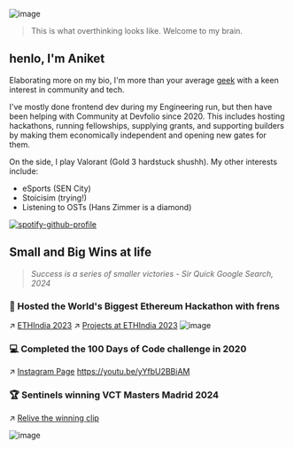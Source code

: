 ![image](https://imgs.xkcd.com/comics/nice_to_e_meet_you.png)

> This is what overthinking looks like. Welcome to my brain.


## henlo, I'm Aniket
Elaborating more on my bio, I'm more than your average [geek](https://laughingsquid.com/nerd-venn-diagram-geek-dork-or-dweeb/) with a keen interest in community and tech.

I've mostly done frontend dev during my Engineering run, but then have been helping with Community at Devfolio since 2020. This includes hosting hackathons, running fellowships, supplying grants, and supporting builders by making them economically independent and opening new gates for them. 

On the side, I play Valorant (Gold 3 hardstuck shushh). My other interests include:
- eSports (SEN City)
- Stoicisim (trying!)
- Listening to OSTs (Hans Zimmer is a diamond)

[![spotify-github-profile](https://spotify-github-profile.kittinanx.com/api/view?uid=qcy92e5g0ul2lz5mhf172yefg&cover_image=true&theme=default&show_offline=true&background_color=000000&interchange=true&bar_color=53b14f&bar_color_cover=true)](https://spotify-github-profile.kittinanx.com/api/view?uid=qcy92e5g0ul2lz5mhf172yefg&redirect=true)

## Small and Big Wins at life 

> *Success is a series of smaller victories - Sir Quick Google Search, 2024*

 
### 🎡 Hosted the World's Biggest Ethereum Hackathon with frens
↗️ [ETHIndia 2023](https://ethindia.co)
↗️ [Projects at ETHIndia 2023](https://ethindia2023.devfolio.co/projects)
![image](https://assets.devfolio.co/content/a1f504bee74b4f19be305d409aa4fc16/9108f8c9-867a-4def-8732-b0f6fb89b07d.png)

### 💻 Completed the 100 Days of Code challenge in 2020
↗️ [Instagram Page](https://instagram.com/spider31415)
https://youtu.be/yYfbU2BBiAM

### 🏆 Sentinels winning VCT Masters Madrid 2024
↗️ [Relive the winning clip](https://www.youtube.com/live/wpDdRR-BqdU?si=4OORZuVEfCAERmVH&t=24521)

![image](https://assets.devfolio.co/content/a1f504bee74b4f19be305d409aa4fc16/16d14aae-6227-47ae-9292-c427205c5c3d.png)
